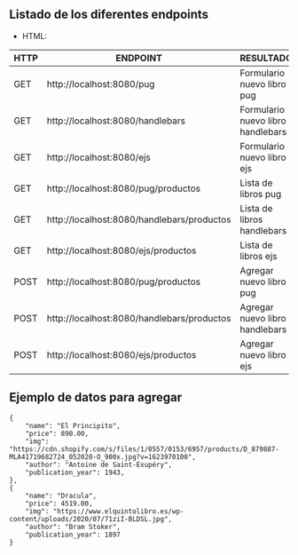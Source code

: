 ## Listado de los diferentes endpoints

- HTML:

| HTTP   | ENDPOINT                                  | RESULTADO                        |
| ------ | ----------------------------------------- | -------------------------------- |
| GET    | http://localhost:8080/pug                 | Formulario nuevo libro pug       |
| GET    | http://localhost:8080/handlebars          | Formulario nuevo libro handlebars|
| GET    | http://localhost:8080/ejs                 | Formulario nuevo libro ejs       |
| GET    | http://localhost:8080/pug/productos       | Lista de libros pug              |
| GET    | http://localhost:8080/handlebars/productos| Lista de libros handlebars       |
| GET    | http://localhost:8080/ejs/productos       | Lista de libros ejs              |
| POST   | http://localhost:8080/pug/productos       | Agregar nuevo libro pug          |
| POST   | http://localhost:8080/handlebars/productos| Agregar nuevo libro handlebars   |
| POST   | http://localhost:8080/ejs/productos       | Agregar nuevo libro ejs          |


## Ejemplo de datos para agregar

    {
        "name": "El Principito",
        "price": 890.00,
        "img": "https://cdn.shopify.com/s/files/1/0557/0153/6957/products/D_879887-MLA41719682724_052020-O_900x.jpg?v=1623970100",
        "author": "Antoine de Saint-Exupéry",
        "publication_year": 1943,
    },
    {
        "name": "Dracula",
        "price": 4519.00,
        "img": "https://www.elquintolibro.es/wp-content/uploads/2020/07/71ziI-BLDSL.jpg",
        "author": "Bram Stoker",
        "publication_year": 1897
    }